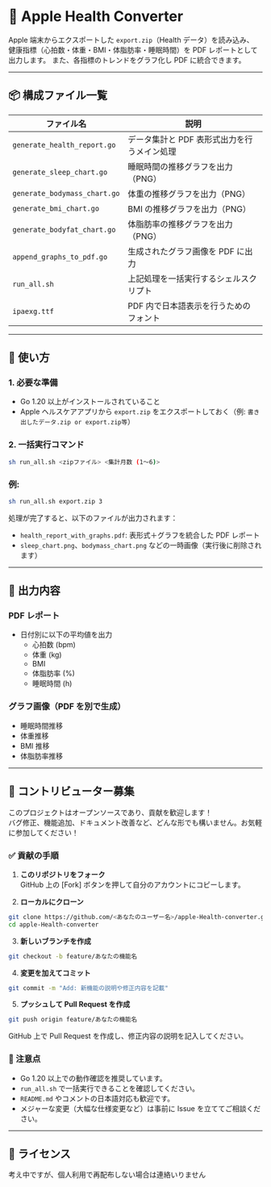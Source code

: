 # 🍎 Apple Health Converter

Apple 端末からエクスポートした `export.zip`（Health データ）を読み込み、
健康指標（心拍数・体重・BMI・体脂肪率・睡眠時間）を PDF レポートとして出力します。
また、各指標のトレンドをグラフ化し PDF に統合できます。

---

## 📦 構成ファイル一覧

| ファイル名                   | 説明                                        |
| ---------------------------- | ------------------------------------------- |
| `generate_health_report.go`  | データ集計と PDF 表形式出力を行うメイン処理 |
| `generate_sleep_chart.go`    | 睡眠時間の推移グラフを出力（PNG）           |
| `generate_bodymass_chart.go` | 体重の推移グラフを出力（PNG）               |
| `generate_bmi_chart.go`      | BMI の推移グラフを出力（PNG）               |
| `generate_bodyfat_chart.go`  | 体脂肪率の推移グラフを出力（PNG）           |
| `append_graphs_to_pdf.go`    | 生成されたグラフ画像を PDF に出力           |
| `run_all.sh`                 | 上記処理を一括実行するシェルスクリプト      |
| `ipaexg.ttf`                 | PDF 内で日本語表示を行うためのフォント      |

---

## 🚀 使い方

### 1. 必要な準備

- Go 1.20 以上がインストールされていること
- Apple ヘルスケアアプリから `export.zip` をエクスポートしておく（例: `書き出したデータ.zip or export.zip等`）

### 2. 一括実行コマンド

```bash
sh run_all.sh <zipファイル> <集計月数 (1〜6)>
```

### 例:

```bash
sh run_all.sh export.zip 3
```

処理が完了すると、以下のファイルが出力されます：

- `health_report_with_graphs.pdf`: 表形式＋グラフを統合した PDF レポート
- `sleep_chart.png`、`bodymass_chart.png` などの一時画像（実行後に削除されます）

---

## 📂 出力内容

### PDF レポート

- 日付別に以下の平均値を出力
  - 心拍数 (bpm)
  - 体重 (kg)
  - BMI
  - 体脂肪率 (%)
  - 睡眠時間 (h)

### グラフ画像（PDF を別で生成）

- 睡眠時間推移
- 体重推移
- BMI 推移
- 体脂肪率推移

---

## 🤝 コントリビューター募集

このプロジェクトはオープンソースであり、貢献を歓迎します！  
バグ修正、機能追加、ドキュメント改善など、どんな形でも構いません。お気軽に参加してください！

### ✅ 貢献の手順

1. **このリポジトリをフォーク**  
   GitHub 上の [Fork] ボタンを押して自分のアカウントにコピーします。

2. **ローカルにクローン**

```bash
git clone https://github.com/<あなたのユーザー名>/apple-Health-converter.git
cd apple-Health-converter
```

3. **新しいブランチを作成**

```bash
git checkout -b feature/あなたの機能名
```

4. **変更を加えてコミット**

```bash
git commit -m "Add: 新機能の説明や修正内容を記載"
```

5. **プッシュして Pull Request を作成**

```bash
git push origin feature/あなたの機能名
```

GitHub 上で Pull Request を作成し、修正内容の説明を記入してください。

### 📌 注意点

- Go 1.20 以上での動作確認を推奨しています。
- `run_all.sh` で一括実行できることを確認してください。
- `README.md` やコメントの日本語対応も歓迎です。
- メジャーな変更（大幅な仕様変更など）は事前に Issue を立ててご相談ください。

---

## 📝 ライセンス

考え中ですが、個人利用で再配布しない場合は連絡いりません
